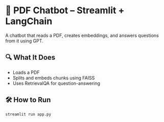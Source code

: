 # 📄 PDF Chatbot – Streamlit + LangChain

A chatbot that reads a PDF, creates embeddings, and answers questions from it using GPT.

## 🔍 What It Does
- Loads a PDF
- Splits and embeds chunks using FAISS
- Uses RetrievalQA for question-answering

## 🛠️ How to Run
```bash
streamlit run app.py